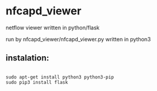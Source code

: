 # nfcapd_viewer
netflow viewer written in python/flask

run by nfcapd_viewer/nfcapd_viewer.py 
written in python3


## instalation:
```shell

sudo apt-get install python3 python3-pip
sudo pip3 install flask

```
